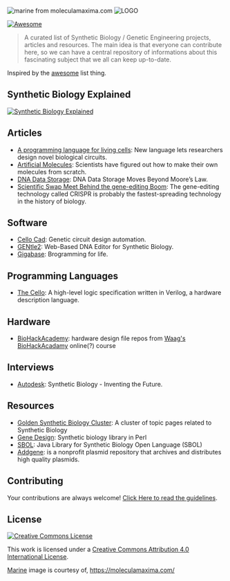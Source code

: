 ![marine from moleculamaxima.com](https://moleculamaxima.com/wp-content/uploads/2015/07/marine.png "marine from moleculamaxima.com")
![LOGO](img/logo.png)

[![Awesome](https://cdn.rawgit.com/sindresorhus/awesome/d7305f38d29fed78fa85652e3a63e154dd8e8829/media/badge.svg)](https://github.com/sindresorhus/awesome)

> A curated list of Synthetic Biology / Genetic Engineering projects, articles and resources. The main idea is that everyone can contribute here, so we can have a central repository of informations about this fascinating subject that we all can keep up-to-date.

Inspired by the [awesome](https://github.com/sindresorhus/awesome) list thing.

## Synthetic Biology Explained

[![Synthetic Biology Explained](img/synthetic-biology-explained.png)](https://youtu.be/rD5uNAMbDaQ)


## Articles

- [A programming language for living cells](http://news.mit.edu/2016/programming-language-living-cells-bacteria-0331): New language lets researchers design novel biological circuits.
- [Artificial Molecules](http://www.sciencealert.com/scientists-have-discovered-a-way-to-make-their-own-molecules): Scientists have figured out how to make their own molecules from scratch.
- [DNA Data Storage](http://blogs.discovermagazine.com/d-brief/2016/04/08/dna-data-storage/#.Vw1rmnUrLVO): DNA Data Storage Moves Beyond Moore’s Law.
- [Scientific Swap Meet Behind the gene-editing Boom](https://www.technologyreview.com/s/601156/the-scientific-swap-meet-behind-the-gene-editing-boom): The gene-editing technology called CRISPR is probably the fastest-spreading technology in the history of biology.


## Software

- [Cello Cad](http://www.cellocad.org/): Genetic circuit design automation.
- [GENtle2](https://github.com/Synbiota/GENtle2): Web-Based DNA Editor for Synthetic Biology.
- [Gigabase](http://derk-jan.me/programming-life/): Brogramming for life.


## Programming Languages

- [The Cello](https://github.com/CIDARLAB/cello): A high-level logic specification written in Verilog, a hardware description language.

## Hardware

- [BioHackAcademy](https://github.com/biohackacademy): hardware design file repos from [Waag's BioHackAcadamy](http://biohackacademy.github.io/) online(?) course 

## Interviews

- [Autodesk](https://youtu.be/iRO0-fMIW9I/): Synthetic Biology - Inventing the Future.


## Resources

- [Golden Synthetic Biology Cluster](https://golden.co/wiki/Cluster%3A_Synthetic_biology): A cluster of topic pages related to Synthetic Biology
- [Gene Design](https://github.com/GeneDesign/GeneDesign): Synthetic biology library in Perl
- [SBOL](https://github.com/SynBioDex/libSBOLj): Java Library for Synthetic Biology Open Language (SBOL)
- [Addgene](https://www.addgene.org/): is a nonprofit plasmid repository that archives and distributes high quality plasmids.


## Contributing

Your contributions are always welcome! [Click Here to read the guidelines](https://github.com/websemantics/awesome-synthetic-biology/blob/master/contributing.md).


## License

[![Creative Commons License](http://i.creativecommons.org/l/by/4.0/88x31.png)](http://creativecommons.org/licenses/by/4.0/)

This work is licensed under a [Creative Commons Attribution 4.0 International License](http://creativecommons.org/licenses/by/4.0/).

[Marine](https://moleculamaxima.com/wp-content/uploads/2015/07/marine.png) image is courtesy of, https://moleculamaxima.com/
